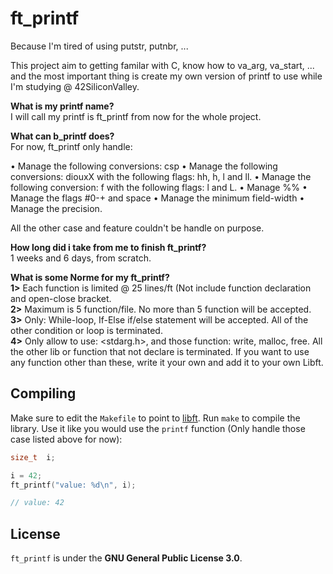 # ft_printf
Because I'm tired of using putstr, putnbr, ...

This project aim to getting familar with C, know how to va_arg, va_start, ... and the most important thing is create my own version of printf to use while I'm studying @ 42SiliconValley.

<b>What is my printf name?</b>
<br />I will call my printf is ft_printf from now for the whole project.

<b>What can b_printf does?</b>
<br />For now, ft_printf only handle:

• Manage the following conversions: csp
• Manage the following conversions: diouxX with the following flags: hh,
h, l and ll.
• Manage the following conversion: f with the following flags: l and L.
• Manage %%
• Manage the flags #0-+ and space
• Manage the minimum field-width
• Manage the precision.

All the other case and feature couldn't be handle on purpose.

<b>How long did i take from me to finish ft_printf?</b>
<br /> 1 weeks and 6 days, from scratch.

<b> What is some Norme for my ft_printf?</b>
<br /><b>1></b> Each function is limited @ 25 lines/ft (Not include function declaration and open-close bracket.
<br /><b>2></b> Maximum is 5 function/file. No more than 5 function will be accepted.
<br /><b>3></b> Only: While-loop, If-Else if/else statement will be accepted. All of the other condition or loop is terminated.
<br /><b>4></b> Only allow to use: <stdarg.h>, and those function: write, malloc, free. All the other lib or function that not declare is terminated. If you want to use any function other than these, write it your own and add it to your own Libft. 
## Compiling

Make sure to edit the `Makefile` to point to
[libft](https://github.com/khoab/libft). Run `make` to compile the
library. Use it like you would use the `printf` function (Only handle those case listed above for now):

```c
size_t  i;

i = 42;
ft_printf("value: %d\n", i);

// value: 42
```

## License
`ft_printf` is under the **GNU General Public License 3.0**.
